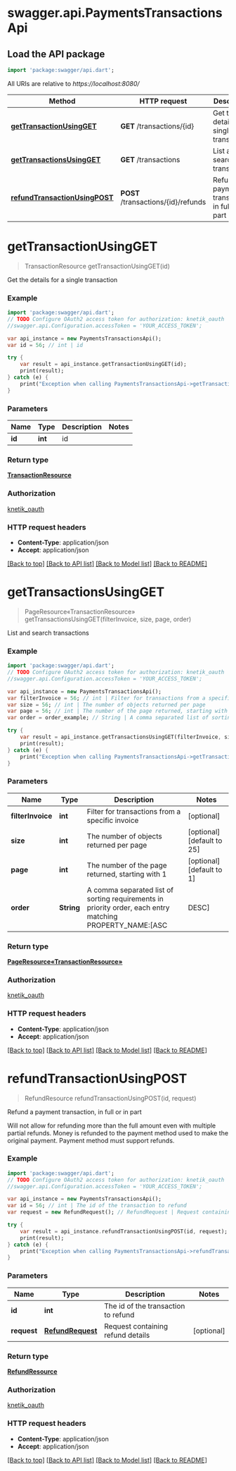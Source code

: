 # swagger.api.PaymentsTransactionsApi

## Load the API package
```dart
import 'package:swagger/api.dart';
```

All URIs are relative to *https://localhost:8080/*

Method | HTTP request | Description
------------- | ------------- | -------------
[**getTransactionUsingGET**](PaymentsTransactionsApi.md#getTransactionUsingGET) | **GET** /transactions/{id} | Get the details for a single transaction
[**getTransactionsUsingGET**](PaymentsTransactionsApi.md#getTransactionsUsingGET) | **GET** /transactions | List and search transactions
[**refundTransactionUsingPOST**](PaymentsTransactionsApi.md#refundTransactionUsingPOST) | **POST** /transactions/{id}/refunds | Refund a payment transaction, in full or in part


# **getTransactionUsingGET**
> TransactionResource getTransactionUsingGET(id)

Get the details for a single transaction

### Example 
```dart
import 'package:swagger/api.dart';
// TODO Configure OAuth2 access token for authorization: knetik_oauth
//swagger.api.Configuration.accessToken = 'YOUR_ACCESS_TOKEN';

var api_instance = new PaymentsTransactionsApi();
var id = 56; // int | id

try { 
    var result = api_instance.getTransactionUsingGET(id);
    print(result);
} catch (e) {
    print("Exception when calling PaymentsTransactionsApi->getTransactionUsingGET: $e\n");
}
```

### Parameters

Name | Type | Description  | Notes
------------- | ------------- | ------------- | -------------
 **id** | **int**| id | 

### Return type

[**TransactionResource**](TransactionResource.md)

### Authorization

[knetik_oauth](../README.md#knetik_oauth)

### HTTP request headers

 - **Content-Type**: application/json
 - **Accept**: application/json

[[Back to top]](#) [[Back to API list]](../README.md#documentation-for-api-endpoints) [[Back to Model list]](../README.md#documentation-for-models) [[Back to README]](../README.md)

# **getTransactionsUsingGET**
> PageResource«TransactionResource» getTransactionsUsingGET(filterInvoice, size, page, order)

List and search transactions

### Example 
```dart
import 'package:swagger/api.dart';
// TODO Configure OAuth2 access token for authorization: knetik_oauth
//swagger.api.Configuration.accessToken = 'YOUR_ACCESS_TOKEN';

var api_instance = new PaymentsTransactionsApi();
var filterInvoice = 56; // int | Filter for transactions from a specific invoice
var size = 56; // int | The number of objects returned per page
var page = 56; // int | The number of the page returned, starting with 1
var order = order_example; // String | A comma separated list of sorting requirements in priority order, each entry matching PROPERTY_NAME:[ASC|DESC]

try { 
    var result = api_instance.getTransactionsUsingGET(filterInvoice, size, page, order);
    print(result);
} catch (e) {
    print("Exception when calling PaymentsTransactionsApi->getTransactionsUsingGET: $e\n");
}
```

### Parameters

Name | Type | Description  | Notes
------------- | ------------- | ------------- | -------------
 **filterInvoice** | **int**| Filter for transactions from a specific invoice | [optional] 
 **size** | **int**| The number of objects returned per page | [optional] [default to 25]
 **page** | **int**| The number of the page returned, starting with 1 | [optional] [default to 1]
 **order** | **String**| A comma separated list of sorting requirements in priority order, each entry matching PROPERTY_NAME:[ASC|DESC] | [optional] [default to id:ASC]

### Return type

[**PageResource«TransactionResource»**](PageResource«TransactionResource».md)

### Authorization

[knetik_oauth](../README.md#knetik_oauth)

### HTTP request headers

 - **Content-Type**: application/json
 - **Accept**: application/json

[[Back to top]](#) [[Back to API list]](../README.md#documentation-for-api-endpoints) [[Back to Model list]](../README.md#documentation-for-models) [[Back to README]](../README.md)

# **refundTransactionUsingPOST**
> RefundResource refundTransactionUsingPOST(id, request)

Refund a payment transaction, in full or in part

Will not allow for refunding more than the full amount even with multiple partial refunds. Money is refunded to the payment method used to make the original payment. Payment method must support refunds.

### Example 
```dart
import 'package:swagger/api.dart';
// TODO Configure OAuth2 access token for authorization: knetik_oauth
//swagger.api.Configuration.accessToken = 'YOUR_ACCESS_TOKEN';

var api_instance = new PaymentsTransactionsApi();
var id = 56; // int | The id of the transaction to refund
var request = new RefundRequest(); // RefundRequest | Request containing refund details

try { 
    var result = api_instance.refundTransactionUsingPOST(id, request);
    print(result);
} catch (e) {
    print("Exception when calling PaymentsTransactionsApi->refundTransactionUsingPOST: $e\n");
}
```

### Parameters

Name | Type | Description  | Notes
------------- | ------------- | ------------- | -------------
 **id** | **int**| The id of the transaction to refund | 
 **request** | [**RefundRequest**](RefundRequest.md)| Request containing refund details | [optional] 

### Return type

[**RefundResource**](RefundResource.md)

### Authorization

[knetik_oauth](../README.md#knetik_oauth)

### HTTP request headers

 - **Content-Type**: application/json
 - **Accept**: application/json

[[Back to top]](#) [[Back to API list]](../README.md#documentation-for-api-endpoints) [[Back to Model list]](../README.md#documentation-for-models) [[Back to README]](../README.md)

